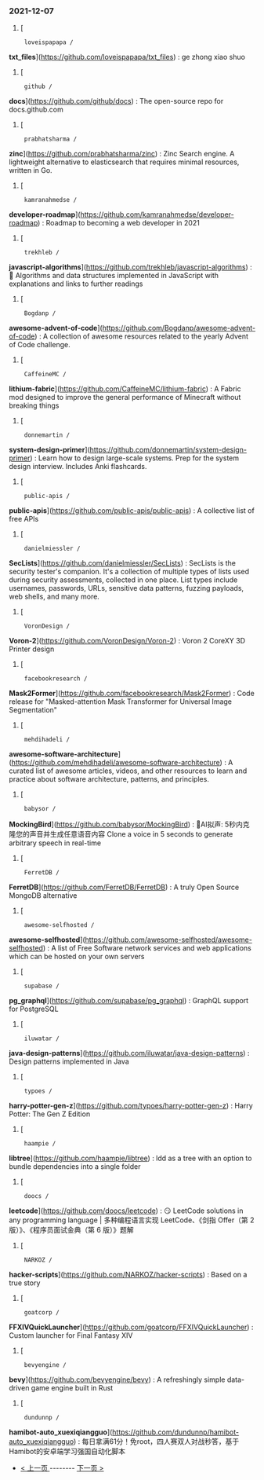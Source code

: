 ### 2021-12-07 
1. [
    

        loveispapapa /
**txt_files**](https://github.com/loveispapapa/txt_files) : ge zhong xiao shuo
1. [
    

        github /
**docs**](https://github.com/github/docs) : The open-source repo for docs.github.com
1. [
    

        prabhatsharma /
**zinc**](https://github.com/prabhatsharma/zinc) : Zinc Search engine. A lightweight alternative to elasticsearch that requires minimal resources, written in Go.
1. [
    

        kamranahmedse /
**developer-roadmap**](https://github.com/kamranahmedse/developer-roadmap) : Roadmap to becoming a web developer in 2021
1. [
    

        trekhleb /
**javascript-algorithms**](https://github.com/trekhleb/javascript-algorithms) : 📝 Algorithms and data structures implemented in JavaScript with explanations and links to further readings
1. [
    

        Bogdanp /
**awesome-advent-of-code**](https://github.com/Bogdanp/awesome-advent-of-code) : A collection of awesome resources related to the yearly Advent of Code challenge.
1. [
    

        CaffeineMC /
**lithium-fabric**](https://github.com/CaffeineMC/lithium-fabric) : A Fabric mod designed to improve the general performance of Minecraft without breaking things
1. [
    

        donnemartin /
**system-design-primer**](https://github.com/donnemartin/system-design-primer) : Learn how to design large-scale systems. Prep for the system design interview. Includes Anki flashcards.
1. [
    

        public-apis /
**public-apis**](https://github.com/public-apis/public-apis) : A collective list of free APIs
1. [
    

        danielmiessler /
**SecLists**](https://github.com/danielmiessler/SecLists) : SecLists is the security tester's companion. It's a collection of multiple types of lists used during security assessments, collected in one place. List types include usernames, passwords, URLs, sensitive data patterns, fuzzing payloads, web shells, and many more.
1. [
    

        VoronDesign /
**Voron-2**](https://github.com/VoronDesign/Voron-2) : Voron 2 CoreXY 3D Printer design
1. [
    

        facebookresearch /
**Mask2Former**](https://github.com/facebookresearch/Mask2Former) : Code release for "Masked-attention Mask Transformer for Universal Image Segmentation"
1. [
    

        mehdihadeli /
**awesome-software-architecture**](https://github.com/mehdihadeli/awesome-software-architecture) : A curated list of awesome articles, videos, and other resources to learn and practice about software architecture, patterns, and principles.
1. [
    

        babysor /
**MockingBird**](https://github.com/babysor/MockingBird) : 🚀AI拟声: 5秒内克隆您的声音并生成任意语音内容 Clone a voice in 5 seconds to generate arbitrary speech in real-time
1. [
    

        FerretDB /
**FerretDB**](https://github.com/FerretDB/FerretDB) : A truly Open Source MongoDB alternative
1. [
    

        awesome-selfhosted /
**awesome-selfhosted**](https://github.com/awesome-selfhosted/awesome-selfhosted) : A list of Free Software network services and web applications which can be hosted on your own servers
1. [
    

        supabase /
**pg_graphql**](https://github.com/supabase/pg_graphql) : GraphQL support for PostgreSQL
1. [
    

        iluwatar /
**java-design-patterns**](https://github.com/iluwatar/java-design-patterns) : Design patterns implemented in Java
1. [
    

        typoes /
**harry-potter-gen-z**](https://github.com/typoes/harry-potter-gen-z) : Harry Potter: The Gen Z Edition
1. [
    

        haampie /
**libtree**](https://github.com/haampie/libtree) : ldd as a tree with an option to bundle dependencies into a single folder
1. [
    

        doocs /
**leetcode**](https://github.com/doocs/leetcode) : 😏 LeetCode solutions in any programming language | 多种编程语言实现 LeetCode、《剑指 Offer（第 2 版）》、《程序员面试金典（第 6 版）》题解
1. [
    

        NARKOZ /
**hacker-scripts**](https://github.com/NARKOZ/hacker-scripts) : Based on a true story
1. [
    

        goatcorp /
**FFXIVQuickLauncher**](https://github.com/goatcorp/FFXIVQuickLauncher) : Custom launcher for Final Fantasy XIV
1. [
    

        bevyengine /
**bevy**](https://github.com/bevyengine/bevy) : A refreshingly simple data-driven game engine built in Rust
1. [
    

        dundunnp /
**hamibot-auto_xuexiqiangguo**](https://github.com/dundunnp/hamibot-auto_xuexiqiangguo) : 每日拿满61分！免root，四人赛双人对战秒答，基于Hamibot的安卓端学习强国自动化脚本 

- [ < 上一页 ](https://github.com/able8/github-trending-daily-record/blob/master/2021-12-06.md) -------- [ 下一页 > ](https://github.com/able8/github-trending-daily-record/blob/master/2021-12-08.md)